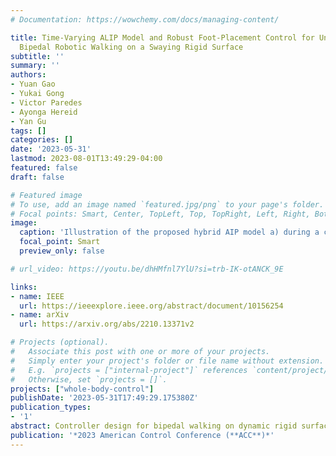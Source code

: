 ```yaml
---
# Documentation: https://wowchemy.com/docs/managing-content/

title: Time-Varying ALIP Model and Robust Foot-Placement Control for Underactuated
  Bipedal Robotic Walking on a Swaying Rigid Surface
subtitle: ''
summary: ''
authors:
- Yuan Gao
- Yukai Gong
- Victor Paredes
- Ayonga Hereid
- Yan Gu
tags: []
categories: []
date: '2023-05-31'
lastmod: 2023-08-01T13:49:29-04:00
featured: false
draft: false

# Featured image
# To use, add an image named `featured.jpg/png` to your page's folder.
# Focal points: Smart, Center, TopLeft, Top, TopRight, Left, Right, BottomLeft, Bottom, BottomRight.
image:
  caption: 'Illustration of the proposed hybrid AIP model a) during a continuous swing phase and b) at a discrete foot-landing event.'
  focal_point: Smart
  preview_only: false

# url_video: https://youtu.be/dhHMfnl7YlU?si=trb-IK-otANCK_9E

links:
- name: IEEE
  url: https://ieeexplore.ieee.org/abstract/document/10156254
- name: arXiv
  url: https://arxiv.org/abs/2210.13371v2

# Projects (optional).
#   Associate this post with one or more of your projects.
#   Simply enter your project's folder or file name without extension.
#   E.g. `projects = ["internal-project"]` references `content/project/deep-learning/index.md`.
#   Otherwise, set `projects = []`.
projects: ["whole-body-control"]
publishDate: '2023-05-31T17:49:29.175380Z'
publication_types:
- '1'
abstract: Controller design for bipedal walking on dynamic rigid surfaces (DRSes), which are rigid surfaces moving in the inertial frame (e.g., ships and airplanes), remains largely underexplored. This paper introduces a hierarchical control approach that achieves stable underactuated bipedal walking on a horizontally oscillating DRS. The highest layer of our approach is a real-time motion planner that generates desired global behaviors (i.e., center of mass trajectories and footstep locations) by stabilizing a reduced-order robot model. One key novelty of this layer is the derivation of the reduced-order model by analytically extending the angular momentum based linear inverted pendulum (ALIP) model from stationary to horizontally moving surfaces. The other novelty is the development of a discrete-time foot-placement controller that exponentially stabilizes the hybrid, linear, time-varying ALIP. The middle layer translates the desired global behaviors into the robot’s full-body reference trajectories for all directly actuated degrees of freedom, while the lowest layer exponentially tracks those reference trajectories based on the full-order, hybrid, nonlinear robot model. Simulations confirm that the proposed framework ensures stable walking of a planar underactuated biped under different swaying DRS motions and gait types.
publication: '*2023 American Control Conference (**ACC**)*'
---
```


<!-- {{< youtube dhHMfnl7YlU >}} -->